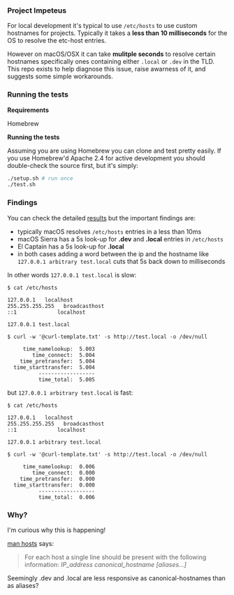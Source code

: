 ### Project Impeteus

For local development it's typical to use `/etc/hosts` to use custom hostnames for projects. Typically it takes a **less than 10 milliseconds** for the OS to resolve the etc-host entries.

However on macOS/OSX it can take **mulitple seconds** to resolve certain hostnames specifically ones containing either `.local` or `.dev` in the TLD. This repo exists to help diagnose this issue, raise awarness of it, and suggests some simple workarounds.

### Running the tests

**Requirements**

Homebrew

**Running the tests**

Assuming you are using Homebrew you can clone and test pretty easily. If you use Homebrew'd Apache 2.4 for active development you should double-check the source first, but it's simply:

```sh
./setup.sh # run once
./test.sh
```

### Findings

You can check the detailed [results](results) but the important findings are:

- typically macOS resolves `/etc/hosts` entries in a less than 10ms
- macOS Sierra has a 5s look-up for **.dev** and **.local** entries in `/etc/hosts`
- El Captain has a 5s look-up for **.local**
- in both cases adding a word between the ip and the hostname like `127.0.0.1 arbitrary test.local` cuts that 5s back down to milliseconds

In other words `127.0.0.1 test.local` is slow:

```
$ cat /etc/hosts

127.0.0.1   localhost
255.255.255.255   broadcasthost
::1             localhost

127.0.0.1 test.local

$ curl -w '@curl-template.txt' -s http://test.local -o /dev/null

     time_namelookup:  5.003
        time_connect:  5.004
    time_pretransfer:  5.004
  time_starttransfer:  5.004
          ------------------
          time_total:  5.005
```

but `127.0.0.1 arbitrary test.local` is fast:

```
$ cat /etc/hosts

127.0.0.1   localhost
255.255.255.255   broadcasthost
::1             localhost

127.0.0.1 arbitrary test.local

$ curl -w '@curl-template.txt' -s http://test.local -o /dev/null

     time_namelookup:  0.006
        time_connect:  0.000
    time_pretransfer:  0.000
  time_starttransfer:  0.000
          ------------------
          time_total:  0.006
```

### Why?

I'm curious why this is happening!

[man hosts](http://man7.org/linux/man-pages/man5/hosts.5.html) says:

> For each host a single line should be present with the following information: 
>   _IP\_address canonical\_hostname [aliases...]_

Seemingly .dev and .local are less responsive as canonical-hostnames than as aliases?
